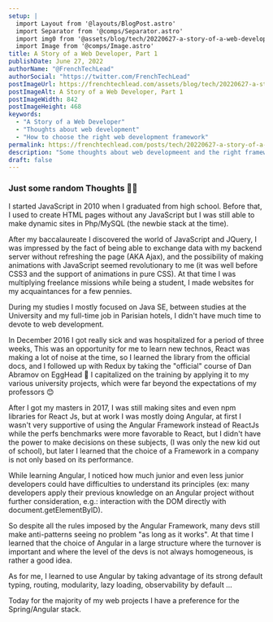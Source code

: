 ```yaml
---
setup: |
  import Layout from '@layouts/BlogPost.astro'
  import Separator from '@comps/Separator.astro'
  import img0 from '@assets/blog/tech/20220627-a-story-of-a-web-developer/0.png'
  import Image from '@comps/Image.astro'
title: A Story of a Web Developer, Part 1
publishDate: June 27, 2022
authorName: "@FrenchTechLead"
authorSocial: "https://twitter.com/FrenchTechLead"
postImageUrl: https://frenchtechlead.com/assets/blog/tech/20220627-a-story-of-a-web-developer/0.png
postImageAlt: A Story of a Web Developer, Part 1
postImageWidth: 842
postImageHeight: 468
keywords:
  - "A Story of a Web Developer"
  - "Thoughts about web development"
  - "How to choose the right web development framework"
permalink: https://frenchtechlead.com/posts/tech/20220627-a-story-of-a-web-developer/
description: "Some thoughts about web developmeent and the right framework to use."
draft: false
---
```


### Just some random Thoughts 👨‍💻
I started JavaScript in 2010 when I graduated from high school.
Before that, I used to create HTML pages without any JavaScript but I was still able to make dynamic sites in Php/MySQL (the newbie stack at the time).

After my baccalaureate I discovered the world of JavaScript and JQuery, I was impressed by the fact of being able to exchange data with my backend server without refreshing the page (AKA Ajax), and the possibility of making animations with JavaScript seemed revolutionary to me (it was well before CSS3 and the support of animations in pure CSS).
At that time I was multiplying freelance missions while being a student, I made websites for my acquaintances for a few pennies.

During my studies I mostly focused on Java SE, between studies at the University and my full-time job in Parisian hotels, I didn't have much time to devote to web development.

In December 2016 I got really sick and was hospitalized for a period of three weeks, This was an opportunity for me to learn new technos, React was making a lot of noise at the time, so I learned the library from the official docs, and I followed up with Redux by taking the "official" course of Dan Abramov on EggHead 🥚
I capitalized on the training by applying it to my various university projects, which were far beyond the expectations of my professors 😊

After I got my masters in 2017, I was still making sites and even npm libraries for React Js, but at work I was mostly doing Angular, at first I wasn't very supportive of using the Angular Framework instead of ReactJs while the perfs benchmarks were more favorable to React, but I didn't have the power to make decisions on these subjects, (I was only the new kid out of school), but later I learned that the choice of a Framework in a company is not only based on its performance.

While learning Angular, I noticed how much junior and even less junior developers could have difficulties to understand its principles (ex: many developers apply their previous knowledge on an Angular project without further consideration, e.g.: interaction with the DOM directly with document.getElementByID).

So despite all the rules imposed by the Angular Framework, many devs still make anti-patterns seeing no problem "as long as it works".
At that time I learned that the choice of Angular in a large structure where the turnover is important and where the level of the devs is not always homogeneous, is rather a good idea.

As for me, I learned to use Angular by taking advantage of its strong default typing, routing, modularity, lazy loading, observability by default ...

Today for the majority of my web projects I have a preference for the Spring/Angular stack.